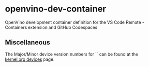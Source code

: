 # openvino-dev-container
OpenVino development container definition for the VS Code Remote - Containers extension and GitHub Codespaces


## Miscellaneous

The Major/Minor device version numbers for `` can be found at the [kernel.org devices](
https://www.kernel.org/doc/Documentation/admin-guide/devices.txt) page.